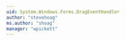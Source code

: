 ```yaml
---
uid: System.Windows.Forms.DragEventHandler
author: "stevehoag"
ms.author: "shoag"
manager: "wpickett"
---
```

